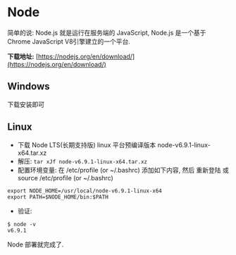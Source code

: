 # Node

简单的说: Node.js 就是运行在服务端的 JavaScript, Node.js 是一个基于 Chrome JavaScript V8引擎建立的一个平台.

**下载地址:** [https://nodejs.org/en/download/](https://nodejs.org/en/download/)

## Windows

下载安装即可

## Linux

* 下载 Node LTS(长期支持版) linux 平台预编译版本 node-v6.9.1-linux-x64.tar.xz
* 解压: `tar xJf node-v6.9.1-linux-x64.tar.xz`
* 配置环境变量: 在 /etc/profile (or ~/.bashrc) 添加如下内容, 然后 重新登陆 或 source /etc/profile (or ~/.bashrc)

```
export NODE_HOME=/usr/local/node-v6.9.1-linux-x64
export PATH=$NODE_HOME/bin:$PATH
```

* 验证:

```
$ node -v
v6.9.1
```

Node 部署就完成了.
